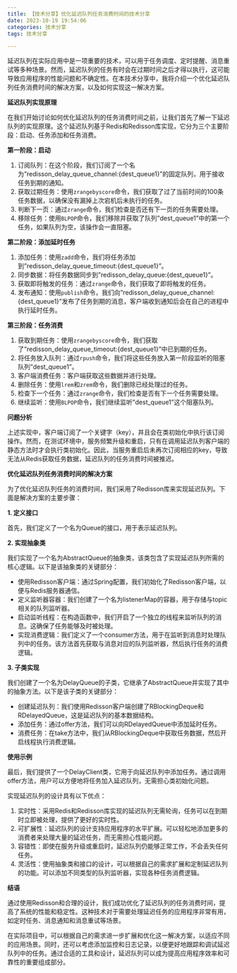 ```yaml
---
title: 【技术分享】优化延迟队列任务消费时间的技术分享
date: 2023-10-19 19:54:06
categories: 技术分享
tags: 技术分享

---
```


延迟队列在实际应用中是一项重要的技术，可以用于任务调度、定时提醒、消息重试等多种场景。然而，延迟队列的任务有时会在过期时间之后才得以执行，这可能导致应用程序的性能问题和不确定性。在本技术分享中，我将介绍一个优化延迟队列任务消费时间的解决方案，以及如何实现这一解决方案。

<!-- more --> 

**延迟队列实现原理**

在我们开始讨论如何优化延迟队列的任务消费时间之前，让我们首先了解一下延迟队列的实现原理。这个延迟队列基于Redis和Redisson库实现，它分为三个主要阶段：启动、任务添加和任务消费。

**第一阶段：启动**

1. 订阅队列：在这个阶段，我们订阅了一个名为”redisson_delay_queue_channel:{dest_queue1}”的固定队列，用于接收任务到期的通知。
2. 获取过期任务：使用`zrangebyscore`命令，我们获取了过了当前时间的100条任务数据，以确保没有漏掉上次宕机后未执行的任务。
3. 判断下一页：通过`zrange`命令，我们检查是否还有下一页的任务需要处理。
4. 移除任务：使用`BLPOP`命令，我们移除并获取了队列”dest_queue1”中的第一个任务，如果队列为空，该操作会一直阻塞。

**第二阶段：添加延时任务**

1. 添加任务：使用`zadd`命令，我们将任务添加到”redisson_delay_queue_timeout:{dest_queue1}”。
2. 同步数据：将任务数据同步到”redisson_delay_queue:{dest_queue1}”。
3. 获取即将触发的任务：通过`zrange`命令，我们获取了即将触发的任务。
4. 发布通知：使用`publish`命令，我们向”redisson_delay_queue_channel:{dest_queue1}”发布了任务到期的消息，客户端收到通知后会在自己的进程中执行延时任务。

**第三阶段：任务消费**

1. 获取到期任务：使用`zrangebyscore`命令，我们获取了”redisson_delay_queue_timeout:{dest_queue1}”中已到期的任务。
2. 将任务放入队列：通过`rpush`命令，我们将这些任务放入第一阶段监听的阻塞队列”dest_queue1”。
3. 客户端消费任务：客户端获取这些数据并进行处理。
4. 删除任务：使用`lrem`和`zrem`命令，我们删除已经处理过的任务。
5. 检查下一个任务：通过`zrange`命令，我们检查是否有下一个任务需要处理。
6. 继续监听：使用`BLPOP`命令，我们继续监听”dest_queue1”这个阻塞队列。

**问题分析**

上述实现中，客户端订阅了一个关键字（key），并且会在类初始化中执行该订阅操作。然而，在测试环境中，服务频繁升级和重启，只有在调用延迟队列客户端的静态方法时才会执行类初始化。因此，当服务重启后未再次订阅相应的key，导致无法从Redis获取任务数据，延迟队列的任务消费时间被推迟。

**优化延迟队列任务消费时间的解决方案**

为了优化延迟队列任务的消费时间，我们采用了Redisson库来实现延迟队列。下面是解决方案的主要步骤：

**1. 定义接口**

首先，我们定义了一个名为Queue的接口，用于表示延迟队列。

**2. 实现抽象类**

我们实现了一个名为AbstractQueue的抽象类，该类包含了实现延迟队列所需的核心逻辑。以下是该抽象类的关键部分：

- 使用Redisson客户端：通过Spring配置，我们初始化了Redisson客户端，以便与Redis服务器通信。
- 定义监听器容器：我们创建了一个名为listenerMap的容器，用于存储与topic相关的队列监听器。
- 启动监听线程：在构造函数中，我们开启了一个独立的线程来监听队列的消息。这确保了任务能够及时被处理。
- 实现消费逻辑：我们定义了一个consumer方法，用于在监听到消息时处理队列中的任务。该方法首先获取与消息对应的队列监听器，然后执行任务的消费逻辑。

**3. 子类实现**

我们创建了一个名为DelayQueue的子类，它继承了AbstractQueue并实现了其中的抽象方法。以下是该子类的关键部分：

- 创建延迟队列：我们使用Redisson客户端创建了RBlockingDeque和RDelayedQueue，这是延迟队列的基本数据结构。
- 添加任务：通过offer方法，我们可以向RDelayedQueue中添加延时任务。
- 消费任务：在take方法中，我们从RBlockingDeque中获取任务数据，然后开启线程执行消费逻辑。

**使用示例**

最后，我们提供了一个DelayClient类，它用于向延迟队列中添加任务。通过调用offer方法，用户可以方便地将任务加入延迟队列，无需担心类初始化问题。

实现延迟队列的设计具有以下优点：

1. 实时性：采用Redis和Redisson库实现的延迟队列无需轮询，任务可以在到期时立即被处理，提供了更好的实时性。
2. 可扩展性：延迟队列的设计支持应用程序的水平扩展。可以轻松地添加更多的消费者来处理大量的延迟任务，而无需担心性能问题。
3. 容错性：即使在服务升级或重启时，延迟队列仍能够正常工作，不会丢失任何任务。
4. 灵活性：使用抽象类和接口的设计，可以根据自己的需求扩展和定制延迟队列的功能。可以添加不同类型的队列监听器，实现各种任务消费逻辑。

**结语**

通过使用Redisson和合理的设计，我们成功优化了延迟队列的任务消费时间，提高了系统的性能和稳定性。这种技术对于需要处理延迟任务的应用程序非常有用，如定时任务、消息通知和消息重试等场景。

在实际项目中，可以根据自己的需求进一步扩展和优化这一解决方案，以适应不同的应用场景。同时，还可以考虑添加监控和日志记录，以便更好地跟踪和调试延迟队列中的任务。通过合适的工具和设计，延迟队列可以成为提高应用程序效率和可靠性的重要组成部分。